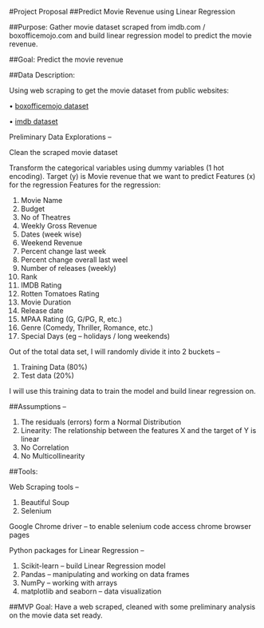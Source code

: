 #Project Proposal
##Predict Movie Revenue using Linear Regression

##Purpose:
Gather movie dataset scraped from imdb.com / boxofficemojo.com and build linear regression model to predict the movie revenue.

##Goal:
Predict the movie revenue

##Data Description:

Using web scraping to get the movie dataset from public websites:

•	[boxofficemojo dataset](https://www.boxofficemojo.com/)

• [imdb dataset](https://www.imdb.com/)

Preliminary Data Explorations –

Clean the scraped movie dataset

Transform the categorical variables using dummy variables (1 hot encoding).
Target (y) is Movie revenue that we want to predict
Features (x) for the regression
Features for the regression:
1.	Movie Name
2.	Budget
3.	No of Theatres
4.	Weekly Gross Revenue
5.	Dates (week wise)
6.	Weekend Revenue
7.	Percent change last week
8.	Percent change overall last weel
9.	Number of releases (weekly)
10.	Rank
11.	IMDB Rating
12.	Rotten Tomatoes Rating
13.	Movie Duration
14.	Release date
15.	MPAA Rating (G, G/PG, R, etc.)
16.	Genre (Comedy, Thriller, Romance, etc.)
17.	Special Days (eg – holidays / long weekends)

Out of the total data set, I will randomly divide it into 2 buckets –
1.	Training Data (80%)
2.	Test data (20%)

I will use this training data to train the model and build linear regression on.

##Assumptions –
1.	The residuals (errors) form a Normal Distribution
2.	Linearity: The relationship between the features X and the target of Y is linear
3.	No Correlation
4.	No Multicollinearity

##Tools:

Web Scraping tools –
1.	Beautiful Soup
2.	Selenium

Google Chrome driver – to enable selenium code access chrome browser pages

Python packages for Linear Regression –
1.	Scikit-learn – build Linear Regression model
2.	Pandas – manipulating and working on data frames
3.	NumPy – working with arrays
4.	matplotlib and seaborn – data visualization


##MVP Goal:
Have a web scraped, cleaned with some preliminary analysis on the movie data set ready.
